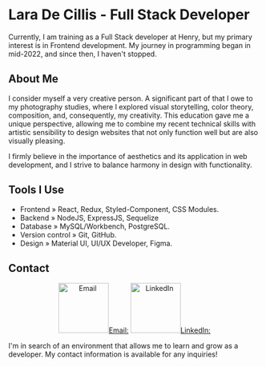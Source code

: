 # Lara De Cillis - Full Stack Developer

Currently, I am training as a Full Stack developer at Henry, but my primary interest is in Frontend development. My journey in programming began in mid-2022, and since then, I haven't stopped. 


## About Me

I consider myself a very creative person. A significant part of that I owe to my photography studies, where I explored visual storytelling, color theory, composition, and, consequently, my creativity. This education gave me a unique perspective, allowing me to combine my recent technical skills with artistic sensibility to design websites that not only function well but are also visually pleasing.

I firmly believe in the importance of aesthetics and its application in web development, and I strive to balance harmony in design with functionality.


## Tools I Use

- Frontend » React, Redux, Styled-Component, CSS Modules.
- Backend » NodeJS, ExpressJS, Sequelize
- Database » MySQL/Workbench, PostgreSQL.
- Version control » Git, GitHub.
- Design » Material UI, UI/UX Developer, Figma.

## Contact

<p align="center">
    <a href="mailto:laradecillis@hotmail.com"><img src="https://upload.wikimedia.org/wikipedia/commons/thumb/f/f7/Microsoft_Outlook_2013-2019_logo.svg/1081px-Microsoft_Outlook_2013-2019_logo.svg.png" alt="Email" width="100" height="auto">Email:</a>
    <a href="https://www.linkedin.com/in/laradecillis/"><img src="https://upload.wikimedia.org/wikipedia/commons/thumb/c/ca/LinkedIn_logo_initials.png/640px-LinkedIn_logo_initials.png" alt="LinkedIn" width="100" height="auto">LinkedIn:</a>
</p>


I'm in search of an environment that allows me to learn and grow as a developer. My contact information is available for any inquiries!


<!--
**LaraDC5/LaraDC5** is a ✨ _special_ ✨ repository because its `README.md` (this file) appears on your GitHub profile.

Here are some ideas to get you started:

- 🔭 I’m currently working on ...
- 🌱 I’m currently learning ...
- 👯 I’m looking to collaborate on ...
- 🤔 I’m looking for help with ...
- 💬 Ask me about ...
- 📫 How to reach me: ...
- 😄 Pronouns: ...
- ⚡ Fun fact: ...
-->
